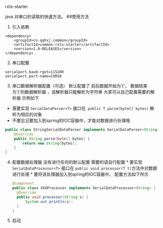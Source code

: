 rxtx-starter

java 对串口的读取的快速方法。
##使用方法

1. 引入依赖
```
<dependency>
    <groupId>cn.qqhxj.common</groupId>
    <artifactId>common-rxtx-starter</artifactId>
    <version>1.0-RELEASES</version>
</dependency>
```
2. 串口配置
```
serialport.baud-rgot=115200
serialport.port-name=COM10
```
3. 串口数据解析器配置（可选）
   默认配置了  前后数据开始为‘{’， 数据结束为‘}’的数据解析器 ，该解析器只能解析为字符串
  大家可以自己配置需要的解析器 示例如下
  * 需要实现 `SerialDataParser<T>` 接口在` public T parse(byte[] bytes)` 解析为相应的对象
  * 不要忘记要加入到spring的IOC容器中，才能对数据进行处理哦
  ```java
  public class StringSerialDataParser implements SerialDataParser<String> {
      @Override
      public String parse(byte[] bytes) {
          return new String(bytes);
      }
  }
  ``` 
4. 配置数据处理器
   没有进行任何的默认配置
   需要的请自行配置
        * 要实现`SerialDataProcessor<T>` 接口在 `public void processor(T t)`方法中对数据进行处理
        * 要将该处理器加入到spring的IOC容器中。 
   配置方法如下所示 
    ```java
    @Component
    public class XXXProcessor implements SerialDataProcessor<String> {
      @Override
      public void processor(String s) {
          System.out.println(s);
      }
    }
    ```  
4. 启动  
    


